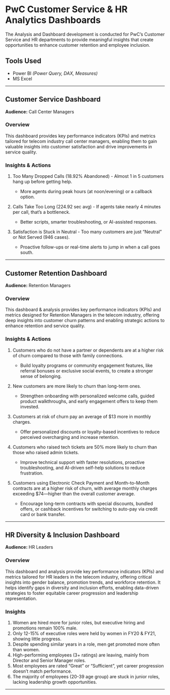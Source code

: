 # PwC Customer Service & HR Analytics Dashboards

The Analysis and Dashboard development is conducted for PwC’s Customer Service and HR departments to provide meaningful insights that create opportunities to enhance customer retention and employee inclusion.

## Tools Used
- Power BI *(Power Query, DAX, Measures)*
- MS Excel

---

## Customer Service Dashboard  
**Audience:** Call Center Managers  

### **Overview**  
This dashboard provides key performance indicators (KPIs) and metrics tailored for telecom industry call center managers, enabling them to gain valuable insights into customer satisfaction and drive improvements in service quality.

### **Insights & Actions**  
1. Too Many Dropped Calls (18.92% Abandoned) - Almost 1 in 5 customers hang up before getting help.  
   - More agents during peak hours (at noon/evening) or a callback option.  

2. Calls Take Too Long (224.92 sec avg) - If agents take nearly 4 minutes per call, that’s a bottleneck.  
   - Better scripts, smarter troubleshooting, or AI-assisted responses.  

3. Satisfaction is Stuck in Neutral - Too many customers are just “Neutral” or Not Served (946 cases).  
   - Proactive follow-ups or real-time alerts to jump in when a call goes south.  

---

## Customer Retention Dashboard  
**Audience:** Retention Managers  

### **Overview**  
This dashboard & analysis provides key performance indicators (KPIs) and metrics designed for Retention Managers in the telecom industry, offering deep insights into customer churn patterns and enabling strategic actions to enhance retention and service quality.  

### **Insights & Actions**  
1. Customers who do not have a partner or dependents are at a higher risk of churn compared to those with family connections.  
   - Build loyalty programs or community engagement features, like referral bonuses or exclusive social events, to create a stronger sense of belonging.  

2. New customers are more likely to churn than long-term ones. 
   - Strengthen onboarding with personalized welcome calls, guided product walkthroughs, and early engagement offers to keep them invested.  

3. Customers at risk of churn pay an average of $13 more in monthly charges.  
   - Offer personalized discounts or loyalty-based incentives to reduce perceived overcharging and increase retention.  

4. Customers who raised tech tickets are 50% more likely to churn than those who raised admin tickets.  
   - Improve technical support with faster resolutions, proactive troubleshooting, and AI-driven self-help solutions to reduce frustration.  

5. Customers using Electronic Check Payment and Month-to-Month contracts are at a higher risk of churn, with average monthly charges exceeding $74—higher than the overall customer average.  
   - Encourage long-term contracts with special discounts, bundled offers, or cashback incentives for switching to auto-pay via credit card or bank transfer.  

---

## HR Diversity & Inclusion Dashboard  
**Audience:** HR Leaders  

### **Overview**  
This dashboard and analysis provide key performance indicators (KPIs) and metrics tailored for HR leaders in the telecom industry, offering critical insights into gender balance, promotion trends, and workforce retention. It helps identify gaps in diversity and inclusion efforts, enabling data-driven strategies to foster equitable career progression and leadership representation.

### **Insights**  
1. Women are hired more for junior roles, but executive hiring and promotions remain 100% male. 
2. Only 12-15% of executive roles were held by women in FY20 & FY21, showing little progress.  
3. Despite spending similar years in a role, men get promoted more often than women.  
4. High-performing employees (3+ ratings) are leaving, mainly from Director and Senior Manager roles.  
5. Most employees are rated “Great” or “Sufficient”, yet career progression doesn’t match performance.  
6. The majority of employees (20-39 age group) are stuck in junior roles, lacking leadership growth opportunities.

---

